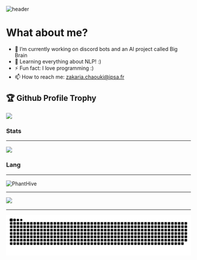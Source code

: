 

<!--
**PhantHive/PhantHive** is a ✨ _special_ ✨ repository because its `README.md` (this file) appears on your GitHub profile.

Here are some ideas to get you started:

- 🔭 I’m currently working on ...
- 🌱 I’m currently learning ...
- 👯 I’m looking to collaborate on ...
- 🤔 I’m looking for help with ...
- 💬 Ask me about ...
- 📫 How to reach me: ...
- 😄 Pronouns: ...
- ⚡ Fun fact: ...
-->


![header](https://imgur.com/2Ol38Ku.png)

<h1> What about me? </h1>

- 🔭 I’m currently working on discord bots and an AI project called Big Brain
- 🌱 Learning everything about NLP! :)
- ⚡ Fun fact: I love programming :)
- 📫 How to reach me: zakaria.chaouki@ipsa.fr

<h2>🏆 Github Profile Trophy</h2>
  <img align="center" width=800 src= "https://github-profile-trophy.vercel.app/?username=PhantHive&theme=radical"/>

<h3> Stats </h3>

--- 
  
  <img align="center" src = "https://github-readme-stats.vercel.app/api?username=PhantHive&theme=radical">
 
<h3> Lang </h3>
  
--- 
  
<img align="center" width=350 src="https://github-readme-stats.vercel.app/api/top-langs/?username=PhantHive&theme=radical&hide=jupyter%20notebook&hide_title=true" alt="PhantHive" />

--- 
<a href="https://dsc.bio/000007">
  <img src="https://lanyard-profile-readme.vercel.app/api/239455598343618580?theme=dark&bg=000000&animated=true&hideDiscrim=true&borderRadius=30px&idleMessage=Probably%20doing%20something%20else..." />
</a>

---
<!-- animated snake -->
<p align="center">
  <img src="https://raw.githubusercontent.com/PhantHive/PhantHive/main/dist/github-snake-dark.svg" alt="snake"></img>
</p>
